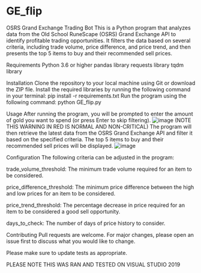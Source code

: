 # GE_flip


OSRS Grand Exchange Trading Bot
This is a Python program that analyzes data from the Old School RuneScape (OSRS) Grand Exchange API to identify profitable trading opportunities. It filters the data based on several criteria, including trade volume, price difference, and price trend, and then presents the top 5 items to buy and their recommended sell prices.



Requirements
Python 3.6 or higher
pandas library
requests library
tqdm library



Installation
Clone the repository to your local machine using Git or download the ZIP file.
Install the required libraries by running the following command in your terminal: pip install -r requirements.txt
Run the program using the following command: python GE_flip.py



Usage
After running the program, you will be prompted to enter the amount of gold you want to spend (or press Enter to skip filtering).
![image](https://user-images.githubusercontent.com/30472756/223224483-2102b307-375a-4162-9a80-f6827c43b4bb.png)
(NOTE THIS WARNING IN RED IS NORMAL AND NON-CRITICAL)
The program will then retrieve the latest data from the OSRS Grand Exchange API and filter it based on the specified criteria.
The top 5 items to buy and their recommended sell prices will be displayed.
![image](https://user-images.githubusercontent.com/30472756/223224702-a48013e6-2a67-4405-9e74-7e1865bebaf8.png)


Configuration
The following criteria can be adjusted in the program:


trade_volume_threshold: The minimum trade volume required for an item to be considered.

price_difference_threshold: The minimum price difference between the high and low prices for an item to be considered.

price_trend_threshold: The percentage decrease in price required for an item to be considered a good sell opportunity.

days_to_check: The number of days of price history to consider.



Contributing
Pull requests are welcome. For major changes, please open an issue first to discuss what you would like to change.

Please make sure to update tests as appropriate.



PLEASE NOTE THIS WAS RAN AND TESTED ON VISUAL STUDIO 2019

